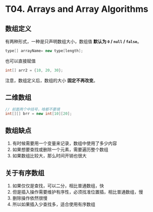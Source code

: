 # T04. Arrays and Array Algorithms

## 数组定义

有两种形式，一种是只声明数组大小，数组值 **默认为 `0` / `null` / `false`**。

```java
type[] arrayName= new type[length];
```

也可以直接赋值

```java
int[] arr2 = {10, 20, 30};
```

注意，数组定义后，数组的大小 **固定不再改变**。

## 二维数组

```java
// 前面两个中括号，啥都不要填
int[][] brr = new int[10][20];
```

## 数组缺点

1. 有时候需要用一个变量来记录，数组中使用了多少内容
2. 如果想要查找或删除一个元素，需要遍历整个数组
3. 如果数组比较大，那么时间开销也很大

## 关于有序数组

1. 如果仅仅是查找，可以二分，相比普通数组，快
2. 但是插入操作需要维护有序性，必须找准位置插，相比普通数组，慢
3. 删除操作依然很慢
4. 所以如果插入少查找多，适合使用有序数组
